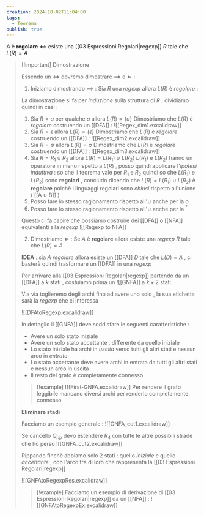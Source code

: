 ```yaml
---
creation: 2024-10-02T11:04:00
tags:
  - Teorema
publish: true
---
```

$A$ è **regolare** $\iff$ esiste una [[03 Espressioni Regolari|regexp]] $R$ tale che $L(R)=A$

>[!important] Dimostrazione
>
>Essendo un $\iff$ dovremo dimostrare $\implies$ e $\Longleftarrow$ : 
>
>1. Iniziamo dimostrando $\implies$ : Sia $R$ una *regexp* allora $L(R)$ è *regolare* :
>
>La dimostrazione si fa per *induzione* sulla struttura di $R$ , dividiamo quindi in casi : 
>1. Sia $R=a$ per qualche $a$ allora $L(R) = \{a\}$ 
>   Dimostriamo che $L(R)$ è *regolare* costruendo un [[DFA]] :
>   ![[Regex_dim1.excalidraw]]
>2. Sia $R =\epsilon$ allora $L(R)=\{\epsilon\}$
>   Dimostriamo che $L(R)$ è *regolare* costruendo un [[DFA]] :
>   ![[Regex_dim2.excalidraw]]
>3. Sia $R=\emptyset$ allora $L(R) = \emptyset$
>   Dimostriamo che $L(R)$ è *regolare* costruendo un [[DFA]] :
>   ![[Regex_dim3.excalidraw]]
>4. Sia $R = R_1 \cup R_2$ allora $L(R) = L(R_1)\cup L(R_2)$
>   $L(R_1)$ e $L(R_2)$ hanno un operatore in meno rispetto a $L(R)$ , posso quindi applicare l'*ipotesi induttiva* : so che il teorema vale per $R_1$ e $R_2$ quindi so che $L(R_1)$ e $L(R_2)$ sono **regolari** , concludo dicendo che $L(R)=L(R_1)\cup L(R_2)$ è **regolare** poichè i linguaggi regolari sono *chiusi* rispetto all'unione ( [[A ∪ B]] )
>5. Posso fare lo stesso ragionamento rispetto all'$\cup$ anche per la $o$
>6. Posso fare lo stesso ragionamento rispetto all'$\cup$ anche per la $^*$ 
>
>Questo ci fa capire che possiamo costruire dei [[DFA]] o [[NFA]] equivalenti alla *regexp*
>![[Regexp to NFA]]
>
>2. Dimostriamo $\Longleftarrow$ :
>Se $A$ è **regolare** allora esiste una *regexp* $R$ tale che $L(R)=A$ 
>
>**IDEA** : sia $A$ *regolare* allora esiste un [[DFA]] $D$ tale che $L(D) = A$ , ci basterà quindi trasformare un [[DFA]] in una *regexp* 
>
>Per arrivare alla [[03 Espressioni Regolari|regexp]] partendo da un [[DFA]] a $k$ stati  , costuiamo prima un ![[GNFA]] a $k+2$ stati 
>
>Via via toglieremo degli archi fino ad avere uno solo , la sua etichetta sarà la *regexp* che ci interessa 
>
>![[DFAtoRegexp.excalidraw]]
>
>In dettaglio il [[GNFA]] deve soddisfare le seguenti caratteristiche : 
>+ Avere un solo stato iniziale
>+ Avere un solo stato accettante , differente da quello iniziale
>+ Lo stato iniziale ha archi in *uscita* verso tutti gli altri stati e nessun arco in *entrata*
>+ Lo stato accettante deve avere archi in entrata da tutti gli altri stati e nessun arco in uscita 
>+ Il resto del grafo è completamente connesso 
>  
>>[!example] 
>>![[First-GNFA.excalidraw]]
>>Per rendere il grafo leggibile mancano diversi archi per renderlo completamente connesso
>>
>
>**Eliminare stadi**
>
>Facciamo un esempio generale : 
>![[GNFA_cut1.excalidraw]]
>
>Se cancello $Q_{rip}$ devo estendere $R_4$ con tutte le altre possibili strade che ho perso
>![[GNFA_cut2.excalidraw]]
>
>Rippando finchè abbiamo solo 2 stati : quello *iniziale* e quello *accettante* , con l'arco tra di loro che rappresenta la [[03 Espressioni Regolari|regexp]]
>
>![[GNFAtoRegexpRes.excalidraw]]
>
>>[!example] 
>>Facciamo un esempio di derivazione di [[03 Espressioni Regolari|regexp]] da un [[NFA]] :
![[GNFAtoRegexpEx.excalidraw]]

